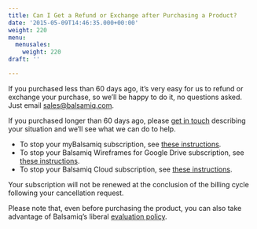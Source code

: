 ```yaml
---
title: Can I Get a Refund or Exchange after Purchasing a Product?
date: '2015-05-09T14:46:35.000+00:00'
weight: 220
menu:
  menusales:
    weight: 220
draft: ''

---
```


If you purchased less than 60 days ago, it’s very easy for us to refund or exchange your purchase, so we’ll be happy to do it, no questions asked. Just email [sales@balsamiq.com](mailto:sales@balsamiq.com?subject=I'd%20like%20a%20refund%20please).

If you purchased longer than 60 days ago, please [get in touch](mailto:sales@balsamiq.com?subject=I'd%20like%20to%20get%20a%20refund%20on%20an%20old%20purchase) describing your situation and we’ll see what we can do to help.

*   To stop your myBalsamiq subscription, see [these instructions](/sales/mybsubscriptions/#stopping-your-subscription).
*   To stop your Balsamiq Wireframes for Google Drive subscription, see [these instructions](/sales/gdrivesubscription/#stopping-your-subscription).
*   To stop your Balsamiq Cloud subscription, see [these instructions](/sales/cloudsubscriptions/#stopping-your-subscription).

Your subscription will not be renewed at the conclusion of the billing cycle following your cancellation request.

Please note that, even before purchasing the product, you can also take advantage of Balsamiq’s liberal [evaluation policy](/sales/evaluate/).

